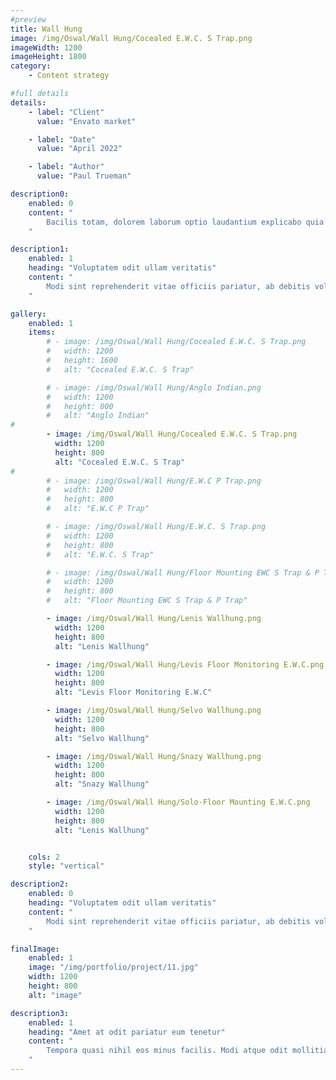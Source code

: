 ```yaml
---
#preview
title: Wall Hung
image: /img/Oswal/Wall Hung/Cocealed E.W.C. S Trap.png
imageWidth: 1200
imageHeight: 1800
category:
    - Content strategy

#full details
details:
    - label: "Client"
      value: "Envato market"

    - label: "Date"
      value: "April 2022"

    - label: "Author"
      value: "Paul Trueman"

description0:
    enabled: 0
    content: "
        Bacilis totam, dolorem laborum optio laudantium explicabo quia ea. Officia beatae excepturi adipisci? Nobis consequatur ullam officiis adipisci assumenda, voluptas optio, commodi, soluta itaque error consectetur cupiditate vero voluptatem architecto blanditiis quidem amet. Quod ipsam consequuntur distinctio velit sed ipsum quisquam, itaque placeat error non animi quam aut similique nulla ab. Quaerat dicta, dolores veritatis magnam. Totam error aspernatur ipsa? Officia doloribus, non perspiciatis, aspernatur a numquam pariatur reprehenderit, incidunt fugiat modi nam. Repudiandae obcaecati excepturi, autem dicta tempore qui consequatur quisquam architecto dolorem voluptates.
    "

description1:
    enabled: 1
    heading: "Voluptatem odit ullam veritatis"
    content: "
        Modi sint reprehenderit vitae officiis pariatur, ab debitis voluptate ea eius assumenda beatae, tempora, dolores deserunt, ipsam ipsum! Quod ipsam consequuntur distinctio velit sed ipsum quisquam, itaque placeat error non animi quam aut similique nulla ab. Quaerat dicta, dolores veritatis magnam quae aut omnis in porro.
    "

gallery: 
    enabled: 1
    items:
        # - image: /img/Oswal/Wall Hung/Cocealed E.W.C. S Trap.png
        #   width: 1200
        #   height: 1600
        #   alt: "Cocealed E.W.C. S Trap"

        # - image: /img/Oswal/Wall Hung/Anglo Indian.png
        #   width: 1200
        #   height: 800
        #   alt: "Anglo Indian"
# 
        - image: /img/Oswal/Wall Hung/Cocealed E.W.C. S Trap.png
          width: 1200
          height: 800
          alt: "Cocealed E.W.C. S Trap"
# 
        # - image: /img/Oswal/Wall Hung/E.W.C P Trap.png
        #   width: 1200
        #   height: 800
        #   alt: "E.W.C P Trap"

        # - image: /img/Oswal/Wall Hung/E.W.C. S Trap.png
        #   width: 1200
        #   height: 800
        #   alt: "E.W.C. S Trap"

        # - image: /img/Oswal/Wall Hung/Floor Mounting EWC S Trap & P Trap.png
        #   width: 1200
        #   height: 800
        #   alt: "Floor Mounting EWC S Trap & P Trap"

        - image: /img/Oswal/Wall Hung/Lenis Wallhung.png
          width: 1200
          height: 800
          alt: "Lenis Wallhung"

        - image: /img/Oswal/Wall Hung/Levis Floor Monitoring E.W.C.png
          width: 1200
          height: 800
          alt: "Levis Floor Monitoring E.W.C"

        - image: /img/Oswal/Wall Hung/Selvo Wallhung.png
          width: 1200
          height: 800
          alt: "Selvo Wallhung"

        - image: /img/Oswal/Wall Hung/Snazy Wallhung.png
          width: 1200
          height: 800
          alt: "Snazy Wallhung"

        - image: /img/Oswal/Wall Hung/Solo-Floor Mounting E.W.C.png
          width: 1200
          height: 800
          alt: "Lenis Wallhung"


    cols: 2
    style: "vertical"

description2:
    enabled: 0
    heading: "Voluptatem odit ullam veritatis"
    content: "
        Modi sint reprehenderit vitae officiis pariatur, ab debitis voluptate ea eius assumenda beatae, tempora, dolores deserunt, ipsam ipsum! Quod ipsam consequuntur distinctio velit sed ipsum quisquam, itaque placeat error non animi quam aut similique nulla ab. Quaerat dicta, dolores veritatis magnam quae aut omnis in porro.
    "

finalImage:
    enabled: 1
    image: "/img/portfolio/project/11.jpg"
    width: 1200
    height: 800    
    alt: "image"

description3:
    enabled: 1
    heading: "Amet at odit pariatur eum tenetur"
    content: "
        Tempora quasi nihil eos minus facilis. Modi atque odit mollitia, molestias. Amet at odit pariatur eum tenetur ratione
    "
---
```

